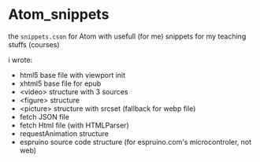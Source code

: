 # Atom_snippets
the `snippets.cson` for Atom with usefull (for me) snippets for my teaching stuffs (courses)

i wrote:
- html5 base file with viewport init
- xhtml5 base file for epub
- \<video\> structure with 3 sources
- \<figure\> structure
- \<picture\> structure with srcset (fallback for webp file)
- fetch JSON file
- fetch Html file (with HTMLParser)
- requestAnimation structure
- espruino source code structure (for espruino.com's microcontroler, not web)
